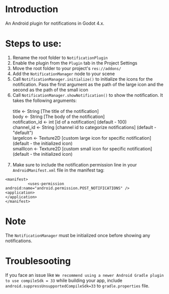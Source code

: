 # Introduction
An Android plugin for notifications in Godot 4.x.

# Steps to use:

1. Rename the root folder to ```NotificationPlugin```
2. Enable the plugin from the ```Plugin``` tab in the Project Settings
3. Move the root folder to your project's ```res://addons/```
4. Add the ```NotificationManager``` node to your scene
5. Call ```NotificationManager.initialize()``` to initialize the icons for the notification. Pass the first argument as the path of the large icon and the second as the path of the small icon
6. Call ```NotificationManager.showNotification()``` to show the notification. It takes the following arguments:<br><br>
           title <- String  [The title of the notification]<br>
           body <- String [The body of the notification]<br>
           notification_id <- int [id of a notification] (default - 100)<br>
           channel_id <- String [channel id to categorize notifications] (default - "default")<br>
           largeIcon <- Texture2D [custom large icon for specific notification] (default - the initialized icon)<br>
           smallIcon <- Texture2D [custom small icon for specific notification] (default - the initialized icon)<br><br>
7. Make sure to include the notification permission line in your ```AndroidManifest.xml``` file in the manifest tag:

```
<manifest>
          <uses-permission android:name="android.permission.POST_NOTIFICATIONS" />
<application>
</application>
</manifest>
```

# Note
The ```NotificationManager``` must be initialized once before showing any notifications.

# Troublesooting

If you face an issue like ```We recommend using a newer Android Gradle plugin to use compileSdk = 33``` while building your app,
include ```android.suppressUnsupportedCompileSdk=33``` to ```gradle.properties``` file.
